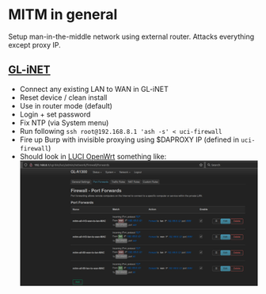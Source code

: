 # MITM in general
Setup man-in-the-middle network using external router. Attacks everything except proxy IP.

## [GL-iNET](https://www.gl-inet.com/products/gl-a1300/)
* Connect any existing LAN to WAN in GL-iNET
* Reset device / clean install
* Use in router mode (default)
* Login + set password
* Fix NTP (via System menu)
* Run following `ssh root@192.168.8.1 'ash -s' < uci-firewall`
* Fire up Burp with invisible proxying using $DAPROXY IP (defined in `uci-firewall`)
* Should look in [LUCI OpenWrt](http://192.168.8.1/cgi-bin/luci) something like:
![port forward rules](firewall.png)
